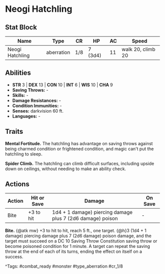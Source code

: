 # Neogi Hatchling

## Stat Block

| Name | Type | CR | HP | AC | Speed |
|------|------|----|----|----|-------|
| Neogi Hatchling | aberration | 1/8 | 7 (3d4) | 11 | walk 20, climb 20 |

## Abilities

- **STR** 3 | **DEX** 13 | **CON** 10 | **INT** 6 | **WIS** 10 | **CHA** 9
- **Saving Throws:** -  
- **Skills:** -  
- **Damage Resistances:** -  
- **Condition Immunities:** -  
- **Senses:** darkvision 60 ft.  
- **Languages:** -

## Traits

**Mental Fortitude.** The hatchling has advantage on saving throws against being charmed condition or frightened condition, and magic can't put the hatchling to sleep.

**Spider Climb.** The hatchling can climb difficult surfaces, including upside down on ceilings, without needing to make an ability check.


## Actions

| Action | Hit or Save | Damage | On Save |
|--------|--------------|--------|----------|
| Bite | +3 to hit | 1d4 + 1 damage) piercing damage plus 7 (2d6 damage) poison | - |

**Bite.** {@atk mw} +3 to hit to hit, reach 5 ft., one target. {@h}3 (1d4 + 1 damage) piercing damage plus 7 (2d6 damage) poison damage, and the target must succeed on a DC 10 Saving Throw Constitution saving throw or become poisoned condition for 1 minute. A target can repeat the saving throw at the end of each of its turns, ending the effect on itself on a success.


^Tags: #combat_ready #monster #type_aberration #cr_1/8